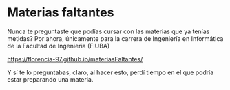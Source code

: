 # Materias faltantes

Nunca te preguntaste que podías cursar con las materias que ya tenías metidas?
Por ahora, únicamente para la carrera de Ingeniería en Informática de la Facultad de Ingenieria (FIUBA)

https://florencia-97.github.io/materiasFaltantes/

Y sí te lo preguntabas, claro, al hacer esto, perdí tiempo en el que podría estar preparando una materia.
